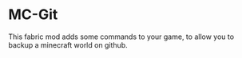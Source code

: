 # MC-Git
This fabric mod adds some commands to your game, to allow you to backup a minecraft world on github.

